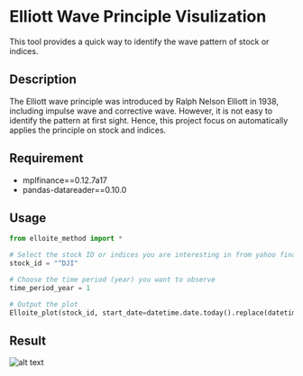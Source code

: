 # Elliott Wave Principle Visulization

This tool provides a quick way to identify the wave pattern of stock or indices.

## Description
The Elliott wave principle was introduced by Ralph Nelson Elliott in 1938, including impulse wave and corrective wave.
However, it is not easy to identify the pattern at first sight. Hence, this project focus on automatically applies the principle on stock and indices.

## Requirement
- mplfinance==0.12.7a17
- pandas-datareader==0.10.0

## Usage
```python
from elloite_method import *

# Select the stock ID or indices you are interesting in from yahoo finance
stock_id = "^DJI"

# Choose the time period (year) you want to observe
time_period_year = 1

# Output the plot
Elloite_plot(stock_id, start_date=datetime.date.today().replace(datetime.date.today().year - time_period_year), tick=3)
```
## Result
![alt text](https://github.com/WeiTaKuan/Elliott_wave_visulization/blob/main/example/Readme_1_1.png)
